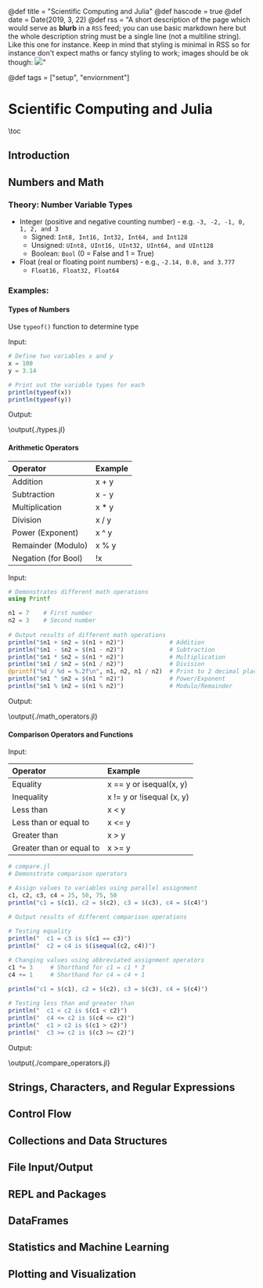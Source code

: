 @def title = "Scientific Computing and Julia"
@def hascode = true
@def date = Date(2019, 3, 22)
@def rss = "A short description of the page which would serve as **blurb** in a `RSS` feed; you can use basic markdown here but the whole description string must be a single line (not a multiline string). Like this one for instance. Keep in mind that styling is minimal in RSS so for instance don't expect maths or fancy styling to work; images should be ok though: ![](https://upload.wikimedia.org/wikipedia/en/3/32/Rick_and_Morty_opening_credits.jpeg)"

@def tags = ["setup", "enviornment"]

# Scientific Computing and Julia

\toc

## Introduction
## Numbers and Math

### Theory: Number Variable Types
* Integer (positive and negative counting number) - e.g. `-3, -2, -1, 0, 1, 2, and 3`
    * Signed: `Int8, Int16, Int32, Int64, and Int128`
    * Unsigned: `UInt8, UInt16, UInt32, UInt64, and UInt128`
    * Boolean: `Bool` (0 = False and 1 = True)
* Float (real or floating point numbers) - e.g., `-2.14, 0.0, and 3.777`
    * `Float16, Float32, Float64`

### Examples:

#### Types of Numbers

Use `typeof()` function to determine type

Input:

```julia:./types.jl
# Define two variables x and y
x = 100
y = 3.14

# Print out the variable types for each
println(typeof(x))
println(typeof(y))
```

Output:

\output{./types.jl}


#### Arithmetic Operators

| Operator | Example |
| :--- | :--- |
| Addition | x + y |
| Subtraction | x - y |
| Multiplication | x * y |
| Division | x / y |
| Power (Exponent) | x ^ y |
| Remainder (Modulo) | x % y |
| Negation (for Bool) | !x |

Input:

```julia:./math_operators.jl
# Demonstrates different math operations
using Printf

n1 = 7    # First number
n2 = 3    # Second number
 
# Output results of different math operations
println("$n1 + $n2 = $(n1 + n2)")             # Addition 
println("$n1 - $n2 = $(n1 - n2)")             # Subtraction 
println("$n1 * $n2 = $(n1 * n2)")             # Multiplication 
println("$n1 / $n2 = $(n1 / n2)")             # Division 
@printf("%d / %d = %.2f\n", n1, n2, n1 / n2)  # Print to 2 decimal places
println("$n1 ^ $n2 = $(n1 ^ n2)")             # Power/Exponent
println("$n1 % $n2 = $(n1 % n2)")             # Modulo/Remainder
```

Output:

\output{./math_operators.jl}

#### Comparison Operators and Functions

Input:

| Operator | Example |
| :--- | :--- |
| Equality | x == y or isequal(x, y) |
| Inequality | x != y or !isequal (x, y) |
| Less than | x < y |
| Less than or equal to | x <= y |
| Greater than | x > y |
| Greater than or equal to | x >= y |

```julia:./compare_operators.jl
# compare.jl                                                                                                 
# Demonstrate comparison operators                                                                               

# Assign values to variables using parallel assignment                                                           
c1, c2, c3, c4 = 25, 50, 75, 50
println("c1 = $(c1), c2 = $(c2), c3 = $(c3), c4 = $(c4)")

# Output results of different comparison operations                                                             
 
# Testing equality                                                                                               
println("  c1 = c3 is $(c1 == c3)")
println("  c2 = c4 is $(isequal(c2, c4))")

# Changing values using abbreviated assignment operators                                                        
c1 *= 3    	# Shorthand for c1 = c1 * 3                                                                       
c4 += 1    	# Shorthand for c4 = c4 + 1                                                                       

println("c1 = $(c1), c2 = $(c2), c3 = $(c3), c4 = $(c4)")
 
# Testing less than and greater than
println("  c1 < c2 is $(c1 < c2)")
println("  c4 <= c2 is $(c4 <= c2)")
println("  c1 > c2 is $(c1 > c2)")
println("  c3 >= c2 is $(c3 >= c2)") 
```

Output:

\output{./compare_operators.jl}

## Strings, Characters, and Regular Expressions
## Control Flow
## Collections and Data Structures
## File Input/Output
## REPL and Packages
## DataFrames
## Statistics and Machine Learning
## Plotting and Visualization